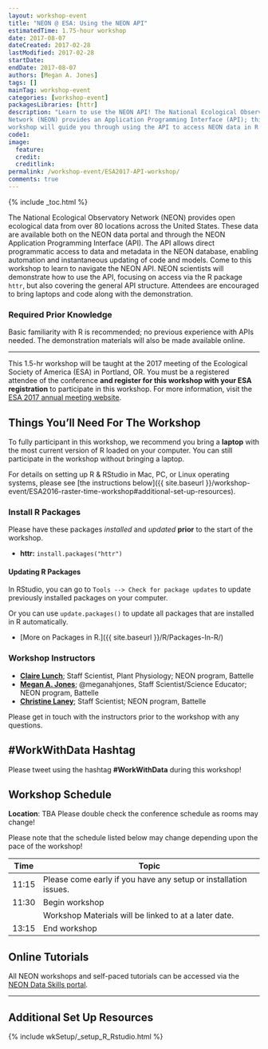 ```yaml
---
layout: workshop-event
title: "NEON @ ESA: Using the NEON API"
estimatedTime: 1.75-hour workshop
date: 2017-08-07
dateCreated: 2017-02-28
lastModified: 2017-02-28
startDate: 
endDate: 2017-08-07
authors: [Megan A. Jones]
tags: []
mainTag: workshop-event
categories: [workshop-event]
packagesLibraries: [httr]
description: "Learn to use the NEON API! The National Ecological Observatory 
Network (NEON) provides an Application Programming Interface (API); this 
workshop will guide you through using the API to access NEON data in R."
code1: 
image:
  feature: 
  credit:
  creditlink: 
permalink: /workshop-event/ESA2017-API-workshop/
comments: true 
---
```


{% include _toc.html %}

The National Ecological Observatory Network (NEON) provides open ecological data 
from over 80 locations across the United States. These data are available both 
on the NEON data portal and through the NEON Application Programming Interface 
(API). The API allows direct programmatic access to data and metadata in the 
NEON database, enabling automation and instantaneous updating of code and models. 
Come to this workshop to learn to navigate the NEON API. NEON scientists will 
demonstrate how to use the API, focusing on access via the R package `httr`, but 
also covering the general API structure. Attendees are encouraged to bring 
laptops and code along with the demonstration. 

### Required Prior Knowledge

Basic familiarity with R is recommended; no previous experience with APIs 
needed. The demonstration materials will also be made available online. 

***

This 1.5-hr workshop will be taught at the 2017 meeting of the Ecological
Society of America (ESA) in Portland, OR. You must be a registered 
attendee of the conference **and register for this workshop with your ESA 
registration** to participate in this workshop. For more information, visit the 
<a href="http://www.esa.org/portland/" target="_blank">ESA 2017 annual meeting website</a>.

<div id="objectives" markdown="1">

## Things You’ll Need For The Workshop

To fully participant in this workshop, we recommend you bring a **laptop** with 
the most current version of R loaded on your computer. You can still participate
in the workshop without bringing a laptop. 

For details on setting up R & RStudio in Mac, PC, or Linux operating systems, 
please see [the instructions below]({{ site.baseurl }}/workshop-event/ESA2016-raster-time-workshop#additional-set-up-resources).

### Install R Packages

Please have these packages *installed* and *updated* **prior** to the start of 
the workshop.

* **httr:** `install.packages("httr")`

#### Updating R Packages

In RStudio, you can go to `Tools --> Check for package updates` to update 
previously installed packages on your computer.

Or you can use `update.packages()` to update all packages that are 
installed in R automatically. 

* [More on Packages in R.]({{ site.baseurl }}/R/Packages-In-R/)

</div>

### Workshop Instructors
* **[Claire Lunch](http://www.neonscience.org/about/staff/claire-lunch)**; Staff Scientist, Plant Physiology; NEON program, Battelle
* **[Megan A. Jones](http://www.neonscience.org/about/staff/megan-jones)**; @meganahjones, Staff Scientist/Science Educator; NEON program, Battelle
* **[Christine Laney](http://www.neonscience.org/about/staff/christine-laney)**; Staff Scientist; NEON program, Battelle

Please get in touch with the instructors prior to the workshop with any questions.

## #WorkWithData Hashtag
  
Please tweet using the hashtag **#WorkWithData** during this workshop!

## Workshop Schedule

**Location**: TBA
Please double check the conference schedule as rooms may change!

Please note that the schedule listed below may change depending upon the pace of
the workshop! 


| Time	| Topic	
|-------------|---------------
| 11:15	| Please come early if you have any setup or installation issues.
| 11:30	| Begin workshop
| 	| Workshop Materials will be linked to at a later date.  
| 13:15	| End workshop


## Online Tutorials

All NEON workshops and self-paced tutorials can be accessed via the 
<a href="http://www.neondataskills.org/" target="_blank">NEON
Data Skills portal</a>.

***

## Additional Set Up Resources

{% include wkSetup/_setup_R_Rstudio.html %}
